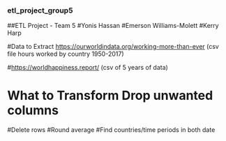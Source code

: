 ### etl_project_group5
##ETL Project - Team 5 
#Yonis Hassan 
#Emerson Williams-Molett
#Kerry Harp 

#Data to Extract https://ourworldindata.org/working-more-than-ever (csv file hours worked by country 1950-2017) 

#https://worldhappiness.report/ (csv of 5 years of data) 

# What to Transform Drop unwanted columns 
#Delete rows 
#Round average 
#Find countries/time periods in both date

